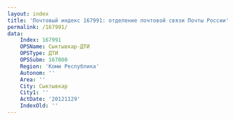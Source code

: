 ```yaml
---
layout: index
title: 'Почтовый индекс 167991: отделение почтовой связи Почты России'
permalink: /167991/
data:
    Index: 167991
    OPSName: Сыктывкар-ДТИ
    OPSType: ДТИ
    OPSSubm: 167000
    Region: 'Коми Республика'
    Autonom: ''
    Area: ''
    City: Сыктывкар
    City1: ''
    ActDate: '20121129'
    IndexOld: ''
---
```

